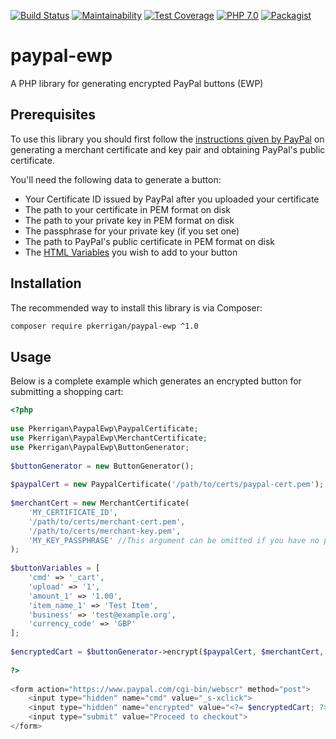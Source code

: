 [![Build Status](https://img.shields.io/travis/patrickkerrigan/paypal-ewp.svg?style=flat-square)](https://travis-ci.org/patrickkerrigan/paypal-ewp) [![Maintainability](https://api.codeclimate.com/v1/badges/6e655a8a9e3f3d9522f5/maintainability)](https://codeclimate.com/github/patrickkerrigan/paypal-ewp/maintainability) [![Test Coverage](https://api.codeclimate.com/v1/badges/6e655a8a9e3f3d9522f5/test_coverage)](https://codeclimate.com/github/patrickkerrigan/paypal-ewp/test_coverage) [![PHP 7.0](https://img.shields.io/badge/php-7.0-blue.svg?style=flat-square)](http://php.net/) [![Packagist](https://img.shields.io/packagist/v/pkerrigan/paypal-ewp.svg?style=flat-square)](https://packagist.org/packages/pkerrigan/paypal-ewp)

# paypal-ewp
A PHP library for generating encrypted PayPal buttons (EWP)

## Prerequisites
To use this library you should first follow the [instructions given by PayPal](https://developer.paypal.com/docs/classic/paypal-payments-standard/integration-guide/encryptedwebpayments/#id08A3I0P20E9) on generating a merchant certificate and key pair and obtaining PayPal's public certificate.

You'll need the following data to generate a button:
* Your Certificate ID issued by PayPal after you uploaded your certificate
* The path to your certificate in PEM format on disk
* The path to your private key in PEM format on disk
* The passphrase for your private key (if you set one)
* The path to PayPal's public certificate in PEM format on disk
* The [HTML Variables](https://developer.paypal.com/docs/classic/paypal-payments-standard/integration-guide/Appx_websitestandard_htmlvariables/) you wish to add to your button

## Installation
The recommended way to install this library is via Composer:

```bash
composer require pkerrigan/paypal-ewp ^1.0
```

## Usage
Below is a complete example which generates an encrypted button for submitting a shopping cart:

```php
<?php
 
use Pkerrigan\PaypalEwp\PaypalCertificate;
use Pkerrigan\PaypalEwp\MerchantCertificate;
use Pkerrigan\PaypalEwp\ButtonGenerator;
 
$buttonGenerator = new ButtonGenerator();
 
$paypalCert = new PaypalCertificate('/path/to/certs/paypal-cert.pem');
 
$merchantCert = new MerchantCertificate(
    'MY_CERTIFICATE_ID',
    '/path/to/certs/merchant-cert.pem',
    '/path/to/certs/merchant-key.pem',
    'MY_KEY_PASSPHRASE' //This argument can be omitted if you have no passphrase
);
 
$buttonVariables = [
    'cmd' => '_cart',
    'upload' => '1',
    'amount_1' => '1.00',
    'item_name_1' => 'Test Item',
    'business' => 'test@example.org',
    'currency_code' => 'GBP'
];
 
$encryptedCart = $buttonGenerator->encrypt($paypalCert, $merchantCert, $buttonVariables);
 
?>
 
<form action="https://www.paypal.com/cgi-bin/webscr" method="post">
    <input type="hidden" name="cmd" value="_s-xclick">
    <input type="hidden" name="encrypted" value="<?= $encryptedCart; ?>">
    <input type="submit" value="Proceed to checkout">
</form>
```
